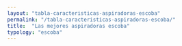 ```yaml
---
layout: "tabla-caracteristicas-aspiradoras-escoba"
permalink: "/tabla-caracteristicas-aspiradoras-escoba/"
title:  "Las mejores aspiradoras escoba"
typology: "escoba"
---
```

